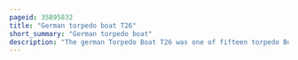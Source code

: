 ```yaml
---
pageid: 35895832
title: "German torpedo boat T26"
short_summary: "German torpedo boat"
description: "The german Torpedo Boat T26 was one of fifteen torpedo Boats of Type 39 built during World War Ii for the Kriegsmarine. Finished in early 1943 the Boat was transferred to france in August. The following Month T26 helped lay a Minefield in the english Channel and later escorted a Blockade Runner through the Bay of Biscay. She participated in the Battle of Sept-Les in October and was sunk two Months later during the Battle of the Bay of Biscay by a british Light Cruiser."
---
```

